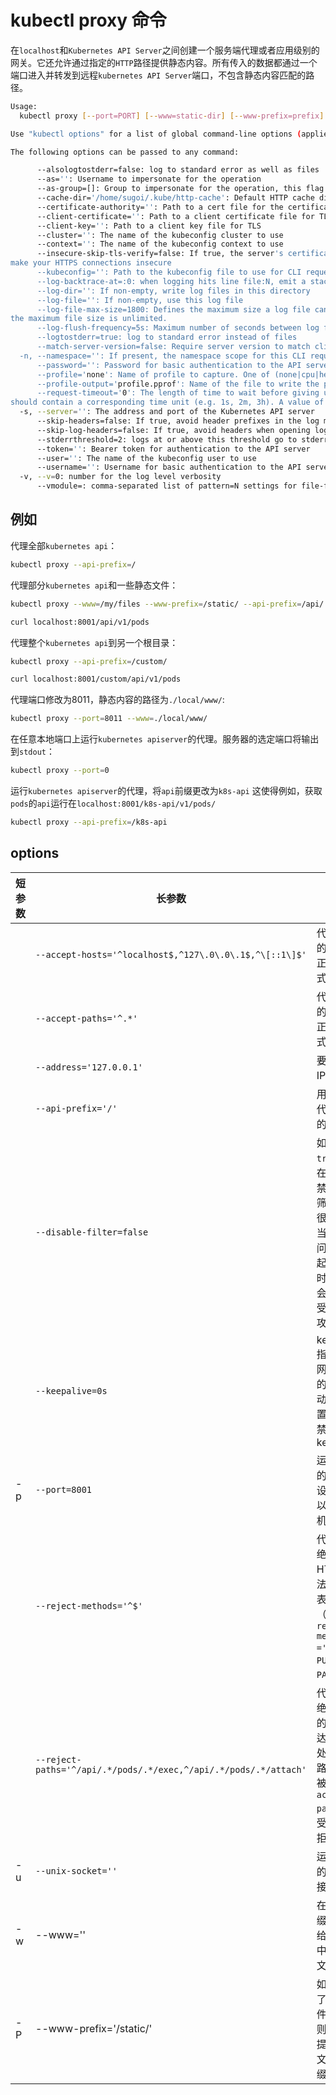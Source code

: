 # kubectl proxy 命令

在`localhost`和`Kubernetes API Server`之间创建一个服务端代理或者应用级别的网关。它还允许通过指定的`HTTP`路径提供静态内容。所有传入的数据都通过一个端口进入并转发到远程`kubernetes API Server`端口，不包含静态内容匹配的路径。

```bash
Usage:
  kubectl proxy [--port=PORT] [--www=static-dir] [--www-prefix=prefix] [--api-prefix=prefix] [options]

Use "kubectl options" for a list of global command-line options (applies to all commands).

The following options can be passed to any command:

      --alsologtostderr=false: log to standard error as well as files
      --as='': Username to impersonate for the operation
      --as-group=[]: Group to impersonate for the operation, this flag can be repeated to specify multiple groups.
      --cache-dir='/home/sugoi/.kube/http-cache': Default HTTP cache directory
      --certificate-authority='': Path to a cert file for the certificate authority
      --client-certificate='': Path to a client certificate file for TLS
      --client-key='': Path to a client key file for TLS
      --cluster='': The name of the kubeconfig cluster to use
      --context='': The name of the kubeconfig context to use
      --insecure-skip-tls-verify=false: If true, the server's certificate will not be checked for validity. This will
make your HTTPS connections insecure
      --kubeconfig='': Path to the kubeconfig file to use for CLI requests.
      --log-backtrace-at=:0: when logging hits line file:N, emit a stack trace
      --log-dir='': If non-empty, write log files in this directory
      --log-file='': If non-empty, use this log file
      --log-file-max-size=1800: Defines the maximum size a log file can grow to. Unit is megabytes. If the value is 0,
the maximum file size is unlimited.
      --log-flush-frequency=5s: Maximum number of seconds between log flushes
      --logtostderr=true: log to standard error instead of files
      --match-server-version=false: Require server version to match client version
  -n, --namespace='': If present, the namespace scope for this CLI request
      --password='': Password for basic authentication to the API server
      --profile='none': Name of profile to capture. One of (none|cpu|heap|goroutine|threadcreate|block|mutex)
      --profile-output='profile.pprof': Name of the file to write the profile to
      --request-timeout='0': The length of time to wait before giving up on a single server request. Non-zero values
should contain a corresponding time unit (e.g. 1s, 2m, 3h). A value of zero means don't timeout requests.
  -s, --server='': The address and port of the Kubernetes API server
      --skip-headers=false: If true, avoid header prefixes in the log messages
      --skip-log-headers=false: If true, avoid headers when opening log files
      --stderrthreshold=2: logs at or above this threshold go to stderr
      --token='': Bearer token for authentication to the API server
      --user='': The name of the kubeconfig user to use
      --username='': Username for basic authentication to the API server
  -v, --v=0: number for the log level verbosity
      --vmodule=: comma-separated list of pattern=N settings for file-filtered logging
```

## 例如

代理全部`kubernetes api`：

```bash
kubectl proxy --api-prefix=/
```

代理部分`kubernetes api`和一些静态文件：

```bash
kubectl proxy --www=/my/files --www-prefix=/static/ --api-prefix=/api/

curl localhost:8001/api/v1/pods
```

代理整个`kubernetes api`到另一个根目录：

```bash
kubectl proxy --api-prefix=/custom/

curl localhost:8001/custom/api/v1/pods
```

代理端口修改为8011，静态内容的路径为`./local/www/`:

```bash
kubectl proxy --port=8011 --www=./local/www/
```

在任意本地端口上运行`kubernetes apiserver`的代理。服务器的选定端口将输出到`stdout`：

```bash
kubectl proxy --port=0
```

运行`kubernetes apiserver`的代理，将`api`前缀更改为`k8s-api`
这使得例如，获取`pods`的`api`运行在`localhost:8001/k8s-api/v1/pods/`

```bash
kubectl proxy --api-prefix=/k8s-api
```

## options

| 短参数 | 长参数                                                           | 解释                                                                                                  |
| ------ | ---------------------------------------------------------------- | ----------------------------------------------------------------------------------------------------- |
|        | `--accept-hosts='^localhost$,^127\.0\.0\.1$,^\[::1\]$'`          | 代理接受的主机的正则表达式                                                                            |
|        | `--accept-paths='^.*'`                                           | 代理接受的路径的正则表达式                                                                            |
|        | `--address='127.0.0.1'`                                          | 要服务的IP地址                                                                                        |
|        | `--api-prefix='/'`                                               | 用于提供代理API的前缀                                                                                 |
|        | `--disable-filter=false`                                         | 如果为`true`，则在代理中禁用请求筛选。 这很危险，当与可访问端口一起使用时，可能会使容易受到`XSRF`攻击 |
|        | `--keepalive=0s`                                                 | keepalive指定活动网络连接的保持活动期。 设置为`0`以禁用keepalive                                      |
| -p     | `--port=8001`                                                    | 运行代理的端口。 设置为`0`以选择随机端口                                                              |
|        | `--reject-methods='^$'`                                          | 代理应拒绝的HTTP方法的正则表达式（例如`--reject-methods ='POST，PUT，PATCH'`）                        |
|        | `--reject-paths='^/api/.*/pods/.*/exec,^/api/.*/pods/.*/attach'` | 代理应拒绝的路径的正则表达式。此处指定的路径即使被`--accept-paths`接受也将被拒绝。                    |
| -u     | `--unix-socket=''`                                               | 运行代理的Unix套接字                                                                                  |
| -w     | --www=''                                                         | 在指定前缀下提供给定目录中的静态文件                                                                  |
| -P     | --www-prefix='/static/'                                          | 如果指定了静态文件目录，则在下面提供静态文件的前缀                                                    |

